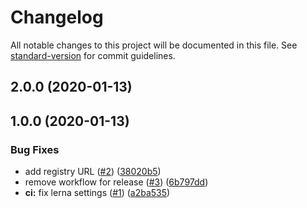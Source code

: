 # Changelog

All notable changes to this project will be documented in this file. See [standard-version](https://github.com/conventional-changelog/standard-version) for commit guidelines.

## 2.0.0 (2020-01-13)

## 1.0.0 (2020-01-13)


### Bug Fixes

* add registry URL ([#2](https://github.com/inabagumi/next-svg/issues/2)) ([38020b5](https://github.com/inabagumi/next-svg/commit/38020b54683ff8164ffde288d8f987ff7b69fcb2))
* remove workflow for release ([#3](https://github.com/inabagumi/next-svg/issues/3)) ([6b797dd](https://github.com/inabagumi/next-svg/commit/6b797ddf712a9480a7d11ddfac76d3a35423fff0))
* **ci:** fix lerna settings ([#1](https://github.com/inabagumi/next-svg/issues/1)) ([a2ba535](https://github.com/inabagumi/next-svg/commit/a2ba5357b6b174539bbce9bb46da82abcd2ced2f))
